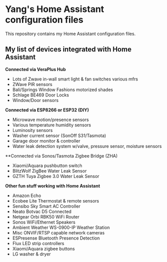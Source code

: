 # Yang's Home Assistant configuration files

This repository contains my Home Assistant configuration files.

## My list of devices integrated with Home Assistant

**Connected via VeraPlus Hub**
- Lots of Zwave in-wall smart light & fan switches various mfrs
- ZWave PIR sensors
- Bali/Springs Window Fashions motorized shades
- Schlage BE469 Door Locks
- Window/Door sensors 

**Connected via ESP8266 or ESP32 (DIY)**
- Microwave motion/presence sensors
- Various temperature humidity sensors 
- Luminosity sensors
- Washer current sensor (SonOff S31/Tasmota)
- Garage door monitor & controller
- Water leak detection system w/valve, pressure sensor, moisture sensors

**Connected via Sonos/Tasmota Zigbee Bridge (ZHA)
- Xiaomi/Aquara pushbutton switch
- BlitzWolf ZigBee Water Leak Sensor
- GZTH Tuya Zigbee 3.0 Water Leak Sensor


**Other fun stuff working with Home Assistant**
- Amazon Echo
- Ecobee Lite Thermostat & remote sensors
- Sensibo Sky Smart AC Controller
- Neato Botvac D5 Connected
- Netgear Orbi RBK50 WiFi Router
- Sonos WiFi/Ethernet Speakers
- Ambient Weather WS-0900-IP Weather Station
- Misc ONVIF/RTSP capable network cameras
- ESPresense Bluetooth Presence Detection
- Flux LED strip controllers
- Xiaomi/Aquara zigbee buttons
- LG washer & dryer






